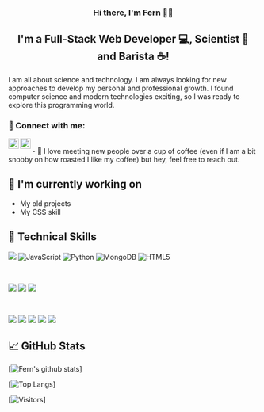 <h3 align="center">
Hi there, I'm Fern </a> 🌿👋
</h3>

<h2 align="center">
I'm a Full-Stack Web Developer 💻, Scientist 🔬 and Barista ☕!
</h2> 

I am all about science and technology. I am always looking for new approaches to develop my personal and professional growth. I found computer science and modern technologies exciting, so I was ready to explore this programming world.

### 🤝 Connect with me:

<a href="https://www.linkedin.com/in/fernanda-pontual/"><img align="left" src="https://raw.githubusercontent.com/yushi1007/yushi1007/main/images/linkedin.svg" alt="Fern| LinkedIn" width="21px"/></a>
<a href="https://instagram.com/fernandapontual_"><img align="left" src="https://raw.githubusercontent.com/yushi1007/yushi1007/main/images/instagram.svg" alt="Fern | Instagram" width="21px"/></a>

</br>
- 💬 I love meeting new people over a cup of coffee (even if I am a bit snobby on how roasted I like my coffee) but hey, feel free to reach out.

## 🔭 I'm currently working on

- My old projects
- My CSS skill

## 💼 Technical Skills

![](https://img.shields.io/badge/Code-React-informational?style=flat&logo=react&color=61DAFB)
![JavaScript](https://img.shields.io/badge/javascript-%23323330.svg?style=for-the-badge&logo=javascript&logoColor=%23F7DF1E)
![Python](https://img.shields.io/badge/python-3670A0?style=for-the-badge&logo=python&logoColor=ffdd54)
![MongoDB](https://img.shields.io/badge/MongoDB-%234ea94b.svg?style=for-the-badge&logo=mongodb&logoColor=white)
![HTML5](https://img.shields.io/badge/html5-%23E34F26.svg?style=for-the-badge&logo=html5&logoColor=white)

</br>

![](https://img.shields.io/badge/Style-Bootstrap-informational?style=flat&logo=Bootstrap&color=7952B3)
![](https://img.shields.io/badge/Style-CSS3-informational?style=flat&logo=CSS3&color=1572B6)
![](https://img.shields.io/badge/Style-styled--components-informational?style=flat&logo=styled-components&color=DB7093)


</br>

![](https://img.shields.io/badge/Tools-Figma-informational?style=flat&logo=Figma&color=F24E1E)
![](https://img.shields.io/badge/Tools-NPM-informational?style=flat&logo=NPM&color=CB3837)
![](https://img.shields.io/badge/Tools-Heroku-informational?style=flat&logo=Heroku&color=430098)
![](https://img.shields.io/badge/Tools-Git-informational?style=flat&logo=Git&color=F05032)
![](https://img.shields.io/badge/Tools-GitHub-informational?style=flat&logo=GitHub&color=181717)



## 📈 GitHub Stats 

[![Fern's github stats](https://github-readme-stats.vercel.app/api?username=fern1991p)]

[![Top Langs](https://github-readme-stats.vercel.app/api/top-langs/?username=fern1991p&layout=compact)]

[![Visitors](https://visitor-badge.glitch.me/badge?page_id=fern1991p.fern1991p)]
